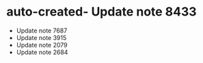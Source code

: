 # auto-created- Update note 8433
- Update note 7687
- Update note 3915
- Update note 2079
- Update note 2684
